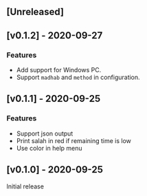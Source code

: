 ## [Unreleased]


## [v0.1.2] - 2020-09-27

### Features
- Add support for Windows PC.
- Support `madhab` and `method` in configuration.

## [v0.1.1] - 2020-09-25

### Features
- Support json output
- Print salah in red if remaining time is low
- Use color in help menu

## [v0.1.0] - 2020-09-25

Initial release
